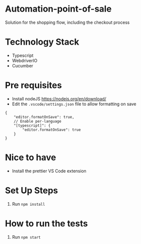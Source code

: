 # Automation-point-of-sale

Solution for the shopping flow, including the checkout process

# Technology Stack

- Typescript
- WebdriverIO
- Cucumber

# Pre requisites

- Install nodeJS https://nodejs.org/en/download/
- Edit the `.vscode/settings.json` file to allow formatting on save

```
{
    "editor.formatOnSave": true,
    // Enable per-language
    "[typescript]": {
        "editor.formatOnSave": true
    }
}
```

# Nice to have

- Install the prettier VS Code extension

# Set Up Steps

1. Run `npm install`

# How to run the tests

1. Run `npm start`
